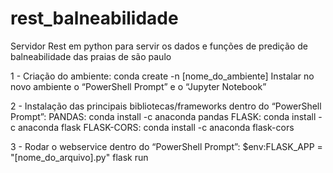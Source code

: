# rest_balneabilidade

Servidor Rest em python para servir os dados e funções de predição de balneabilidade das praias de são paulo

1 - Criação do ambiente:
conda create -n [nome_do_ambiente]
Instalar no novo ambiente o “PowerShell Prompt” e o “Jupyter Notebook”

2 - Instalação das principais bibliotecas/frameworks dentro do “PowerShell Prompt”:
PANDAS: conda install -c anaconda pandas
FLASK: conda install -c anaconda flask
FLASK-CORS: conda install -c anaconda flask-cors

3 - Rodar o webservice dentro do “PowerShell Prompt”:
\$env:FLASK_APP = "[nome_do_arquivo].py"
flask run
